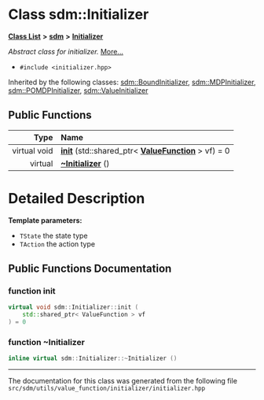 
# Class sdm::Initializer

<link rel="stylesheet" href="https://cdnjs.cloudflare.com/ajax/libs/KaTeX/0.5.1/katex.min.css">
<link rel="stylesheet" href="https://cdn.jsdelivr.net/github-markdown-css/2.2.1/github-markdown.css"/>



[**Class List**](annotated.md) **>** [**sdm**](namespacesdm.md) **>** [**Initializer**](classsdm_1_1Initializer.md)



_Abstract class for initializer._ [More...](#detailed-description)

* `#include <initializer.hpp>`





Inherited by the following classes: [sdm::BoundInitializer](classsdm_1_1BoundInitializer.md),  [sdm::MDPInitializer](classsdm_1_1MDPInitializer.md),  [sdm::POMDPInitializer](classsdm_1_1POMDPInitializer.md),  [sdm::ValueInitializer](classsdm_1_1ValueInitializer.md)










## Public Functions

| Type | Name |
| ---: | :--- |
| virtual void | [**init**](classsdm_1_1Initializer.md#function-init) (std::shared\_ptr&lt; [**ValueFunction**](classsdm_1_1ValueFunction.md) &gt; vf) = 0<br> |
| virtual  | [**~Initializer**](classsdm_1_1Initializer.md#function-initializer) () <br> |








# Detailed Description




**Template parameters:**


* `TState` the state type 
* `TAction` the action type 



    
## Public Functions Documentation


### function init 


```cpp
virtual void sdm::Initializer::init (
    std::shared_ptr< ValueFunction > vf
) = 0
```



### function ~Initializer 


```cpp
inline virtual sdm::Initializer::~Initializer () 
```



------------------------------
The documentation for this class was generated from the following file `src/sdm/utils/value_function/initializer/initializer.hpp`